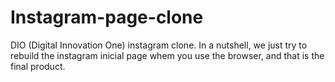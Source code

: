# Instagram-page-clone
DIO (Digital Innovation One) instagram clone. In a nutshell, we just try to rebuild the instagram inicial page whem you use the browser, and that is the final product. 
